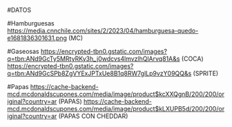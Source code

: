 #DATOS

#Hamburguesas
https://media.cnnchile.com/sites/2/2023/04/hamburguesa-quedo-e1681836301631.png (MC)


#Gaseosas
https://encrypted-tbn0.gstatic.com/images?q=tbn:ANd9GcTy5MRtyRKy3h_j0wdcvs4lmvzlhQlArvq81A&s  (COCA)
https://encrypted-tbn0.gstatic.com/images?q=tbn:ANd9GcSPb8ZgVYExJPTxUe8B1q8RW7glLp9vzY09QQ&s  (SPRITE)

#Papas
https://cache-backend-mcd.mcdonaldscupones.com/media/image/product$kcXXQgnB/200/200/original?country=ar (PAPAS)
https://cache-backend-mcd.mcdonaldscupones.com/media/image/product$kLXUPB5d/200/200/original?country=ar (PAPAS CON CHEDDAR)
